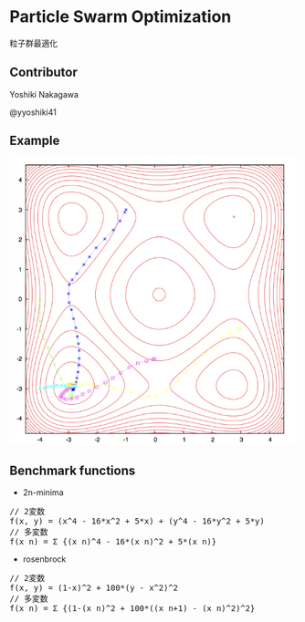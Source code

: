 # Particle Swarm Optimization
粒子群最適化


## Contributor
Yoshiki Nakagawa

@yyoshiki41

## Example
![Image of PSO](https://raw.githubusercontent.com/yyoshiki41/Particle_Swarm_Optimization/master/example.png)


## Benchmark functions
- 2n-minima
<pre>
// 2変数
f(x, y) = (x^4 - 16*x^2 + 5*x) + (y^4 - 16*y^2 + 5*y)
// 多変数
f(x_n) = Σ {(x_n)^4 - 16*(x_n)^2 + 5*(x_n)}
</pre>
- rosenbrock
<pre>
// 2変数
f(x, y) = (1-x)^2 + 100*(y - x^2)^2
// 多変数
f(x_n) = Σ {(1-(x_n)^2 + 100*((x_n+1) - (x_n)^2)^2}
</pre>
